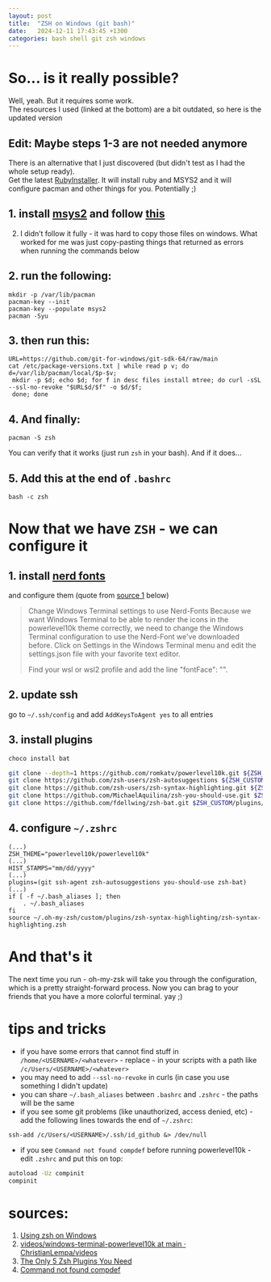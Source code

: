 ```yaml
---
layout: post
title:  "ZSH on Windows (git bash)"
date:   2024-12-11 17:43:45 +1300
categories: bash shell git zsh windows
---
```


# So... is it really possible?  
Well, yeah. But it requires some work.  
The resources I used (linked at the bottom) are a bit outdated, so here is the updated version

## Edit: Maybe steps 1-3 are not needed anymore

There is an alternative that I just discovered (but didn't test as I had the whole setup ready).  
Get the latest [RubyInstaller](https://rubyinstaller.org/downloads/). It will install ruby and MSYS2 and it will configure pacman and other things for you. Potentially ;) 


## 1. install [msys2](https://www.msys2.org/) and follow [this](https://stackoverflow.com/a/73565205/20691743)
   2. I didn’t follow it fully - it was hard to copy those files on windows. What worked for me was just copy-pasting things that returned as errors when running the commands below

## 2. run the following:

```shell
mkdir -p /var/lib/pacman
pacman-key --init
pacman-key --populate msys2
pacman -Syu
```

## 3. then run this:
```shell
URL=https://github.com/git-for-windows/git-sdk-64/raw/main
cat /etc/package-versions.txt | while read p v; do d=/var/lib/pacman/local/$p-$v;
 mkdir -p $d; echo $d; for f in desc files install mtree; do curl -sSL --ssl-no-revoke "$URL$d/$f" -o $d/$f;
 done; done
```

## 4. And finally:
```shell
pacman -S zsh
```

You can verify that it works (just run `zsh` in your bash). And if it does...

## 5. Add this at the end of `.bashrc`
```shell
bash -c zsh
```

# Now that we have `ZSH` - we can configure it

## 1. install [nerd fonts](https://www.nerdfonts.com/) 
and configure them (quote from [source 1](https://walterteng.com/using-zsh-on-windows#replace-git-bash-with-zsh) below)
> Change Windows Terminal settings to use Nerd-Fonts
Because we want Windows Terminal to be able to render the icons in the powerlevel10k theme correctly, we need to change the Windows Terminal configuration to use the Nerd-Font we've downloaded before. Click on Settings in the Windows Terminal menu and edit the settings.json file with your favorite text editor.
> 
> Find your wsl or wsl2 profile and add the line "fontFace": "<name-of-your-font>".

## 2. update ssh
go to `~/.ssh/config` and add `AddKeysToAgent yes` to all entries

## 3. install plugins
```bash
choco install bat

git clone --depth=1 https://github.com/romkatv/powerlevel10k.git ${ZSH_CUSTOM:-~/.oh-my-zsh/custom}/themes/powerlevel10k
git clone https://github.com/zsh-users/zsh-autosuggestions ${ZSH_CUSTOM:-~/.oh-my-zsh/custom}/plugins/zsh-autosuggestions
git clone https://github.com/zsh-users/zsh-syntax-highlighting.git ${ZSH_CUSTOM:-~/.oh-my-zsh/custom}/plugins/zsh-syntax-highlighting
git clone https://github.com/MichaelAquilina/zsh-you-should-use.git $ZSH_CUSTOM/plugins/you-should-use
git clone https://github.com/fdellwing/zsh-bat.git $ZSH_CUSTOM/plugins/zsh-bat
```

## 4. configure `~/.zshrc`
```shell
(...)
ZSH_THEME="powerlevel10k/powerlevel10k"
(...)
HIST_STAMPS="mm/dd/yyyy"
(...)
plugins=(git ssh-agent zsh-autosuggestions you-should-use zsh-bat)
(...)
if [ -f ~/.bash_aliases ]; then
    . ~/.bash_aliases
fi
source ~/.oh-my-zsh/custom/plugins/zsh-syntax-highlighting/zsh-syntax-highlighting.zsh
```

# And that's it

The next time you run - oh-my-zsk will take you through the configuration, which is a pretty straight-forward process. Now you can brag to your friends that you have a more colorful terminal. yay ;)

# tips and tricks

- if you have some errors that cannot find stuff in `/home/<USERNAME>/<whatever>` - replace `~` in your scripts with a path like `/c/Users/<USERNAME>/<whatever>` 
- you may need to add `--ssl-no-revoke` in curls (in case you use something I didn't update)
- you can share `~/.bash_aliases` between `.bashrc` and `.zshrc` - the paths will be the same
- if you see some git problems (like unauthorized, access denied, etc) - add the following lines towards the end of `~/.zshrc`:
```
ssh-add /c/Users/<USERNAME>/.ssh/id_github &> /dev/null
```
- if you see `Command not found compdef` before running powerlevel10k - edit `.zshrc` and put this on top:
```bash
autoload -Uz compinit
compinit
```

# sources:
1. [Using zsh on Windows](https://walterteng.com/using-zsh-on-windows#replace-git-bash-with-zsh)
2. [videos/windows-terminal-powerlevel10k at main · ChristianLempa/videos](https://github.com/christianlempa/videos/tree/main/windows-terminal-powerlevel10k)
3. [The Only 5 Zsh Plugins You Need](https://catalins.tech/zsh-plugins/)
4. [Command not found compdef](https://documentation.breadnet.co.uk/kb/mac/command-not-found-compdef/)

